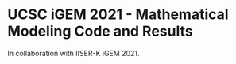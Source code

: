 # UCSC iGEM 2021 - Mathematical Modeling Code and Results

In collaboration with IISER-K iGEM 2021.
